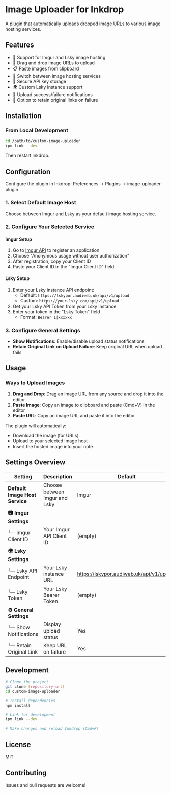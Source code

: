 # Image Uploader for Inkdrop

A plugin that automatically uploads dropped image URLs to various image hosting services.

## Features

- 🌟 Support for Imgur and Lsky image hosting
- 🎯 Drag and drop image URLs to upload
- 📋 Paste images from clipboard
- 🔄 Switch between image hosting services
- 🔐 Secure API key storage
- 🌍 Custom Lsky instance support
- 💬 Upload success/failure notifications
- 🔗 Option to retain original links on failure

## Installation

### From Local Development

```bash
cd /path/to/custom-image-uploader
ipm link --dev
```

Then restart Inkdrop.

## Configuration

Configure the plugin in Inkdrop: Preferences → Plugins → image-uploader-plugin

### 1. Select Default Image Host

Choose between Imgur and Lsky as your default image hosting service.

### 2. Configure Your Selected Service

#### Imgur Setup

1. Go to [Imgur API](https://api.imgur.com/oauth2/addclient) to register an application
2. Choose "Anonymous usage without user authorization"
3. After registration, copy your Client ID
4. Paste your Client ID in the "Imgur Client ID" field

#### Lsky Setup

1. Enter your Lsky instance API endpoint:
   - Default: `https://lskypor.audiweb.uk/api/v1/upload`
   - Custom: `https://your-lsky.com/api/v1/upload`
2. Get your Lsky API Token from your Lsky instance
3. Enter your token in the "Lsky Token" field
   - Format: `Bearer 1|xxxxxx`

### 3. Configure General Settings

- **Show Notifications**: Enable/disable upload status notifications
- **Retain Original Link on Upload Failure**: Keep original URL when upload fails

## Usage

### Ways to Upload Images

1. **Drag and Drop**: Drag an image URL from any source and drop it into the editor
2. **Paste Image**: Copy an image to clipboard and paste (Cmd+V) in the editor
3. **Paste URL**: Copy an image URL and paste it into the editor

The plugin will automatically:
- Download the image (for URLs)
- Upload to your selected image host
- Insert the hosted image into your note

## Settings Overview

| Setting | Description | Default |
|---------|-------------|---------|
| **Default Image Host Service** | Choose between Imgur and Lsky | Imgur |
| **📷 Imgur Settings** | | |
| └─ Imgur Client ID | Your Imgur API Client ID | (empty) |
| **🌍 Lsky Settings** | | |
| └─ Lsky API Endpoint | Your Lsky instance URL | https://lskypor.audiweb.uk/api/v1/upload |
| └─ Lsky Token | Your Lsky Bearer Token | (empty) |
| **⚙️ General Settings** | | |
| └─ Show Notifications | Display upload status | Yes |
| └─ Retain Original Link | Keep URL on failure | Yes |

## Development

```bash
# Clone the project
git clone [repository-url]
cd custom-image-uploader

# Install dependencies
npm install

# Link for development
ipm link --dev

# Make changes and reload Inkdrop (Cmd+R)
```

## License

MIT

## Contributing

Issues and pull requests are welcome!

